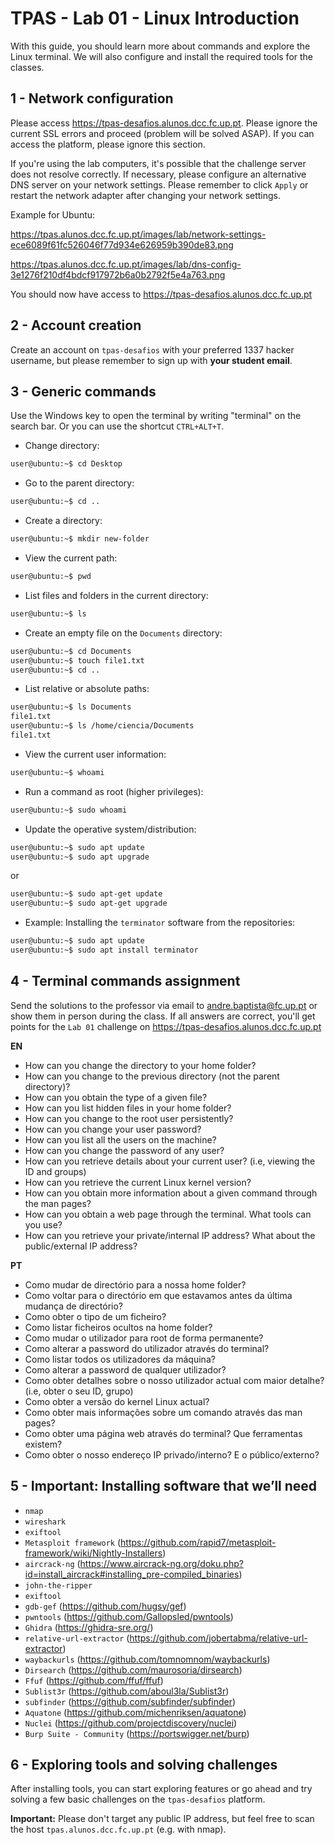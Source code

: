 # TPAS - Lab 01 - Linux Introduction

With this guide, you should learn more about commands and explore the Linux terminal. We will also configure and install the required tools for the classes.

## 1 - Network configuration

Please access https://tpas-desafios.alunos.dcc.fc.up.pt. Please ignore the current SSL errors and proceed (problem will be solved ASAP). If you can access the platform, please ignore this section.

If you're using the lab computers, it's possible that the challenge server does not resolve correctly. If necessary, please configure an alternative DNS server on your network settings. Please remember to click `Apply` or restart the network adapter after changing your network settings.

Example for Ubuntu:

https://tpas.alunos.dcc.fc.up.pt/images/lab/network-settings-ece6089f61fc526046f77d934e626959b390de83.png

https://tpas.alunos.dcc.fc.up.pt/images/lab/dns-config-3e1276f210df4bdcf917972b6a0b2792f5e4a763.png

You should now have access to https://tpas-desafios.alunos.dcc.fc.up.pt

## 2 - Account creation

Create an account on `tpas-desafios` with your preferred 1337 hacker username, but please remember to sign up with **your student email**.

## 3 - Generic commands

Use the Windows key to open the terminal by writing "terminal" on the search bar. Or you can use the shortcut `CTRL+ALT+T`.

- Change directory:
```bash
user@ubuntu:~$ cd Desktop
```
- Go to the parent directory:
```bash
user@ubuntu:~$ cd ..
```
- Create a directory:
```bash
user@ubuntu:~$ mkdir new-folder
```
- View the current path:
```bash
user@ubuntu:~$ pwd
```
- List files and folders in the current directory:
```bash
user@ubuntu:~$ ls
```
- Create an empty file on the `Documents` directory:
```bash
user@ubuntu:~$ cd Documents
user@ubuntu:~$ touch file1.txt
user@ubuntu:~$ cd ..
```
- List relative or absolute paths:
```bash
user@ubuntu:~$ ls Documents
file1.txt
user@ubuntu:~$ ls /home/ciencia/Documents
file1.txt
```
- View the current user information:
```bash
user@ubuntu:~$ whoami
```
- Run a command as root (higher privileges):
```bash
user@ubuntu:~$ sudo whoami
```
- Update the operative system/distribution:
```bash
user@ubuntu:~$ sudo apt update
user@ubuntu:~$ sudo apt upgrade
```
or
```bash
user@ubuntu:~$ sudo apt-get update
user@ubuntu:~$ sudo apt-get upgrade
```
- Example: Installing the `terminator` software from the repositories:
```bash
user@ubuntu:~$ sudo apt update
user@ubuntu:~$ sudo apt install terminator
```

## 4 - Terminal commands assignment

Send the solutions to the professor via email to andre.baptista@fc.up.pt or show them in person during the class. If all answers are correct, you'll get points for the `Lab 01` challenge on https://tpas-desafios.alunos.dcc.fc.up.pt

**EN**

- How can you change the directory to your home folder?
- How can you change to the previous directory (not the parent directory)?
- How can you obtain the type of a given file?
- How can you list hidden files in your home folder?
- How can you change to the root user persistently?
- How can you change your user password?
- How can you list all the users on the machine?
- How can you change the password of any user?
- How can you retrieve details about your current user? (i.e, viewing the ID and groups)
- How can you retrieve the current Linux kernel version?
- How can you obtain more information about a given command through the man pages?
- How can you obtain a web page through the terminal. What tools can you use?
- How can you retrieve your private/internal IP address? What about the public/external IP address?

**PT**

- Como mudar de directório para a nossa home folder?
- Como voltar para o directório em que estavamos antes da última mudança de directório?
- Como obter o tipo de um ficheiro?
- Como listar ficheiros ocultos na home folder?
- Como mudar o utilizador para root de forma permanente?
- Como alterar a password do utilizador através do terminal?
- Como listar todos os utilizadores da máquina?
- Como alterar a password de qualquer utilizador?
- Como obter detalhes sobre o nosso utilizador actual com maior detalhe? (i.e, obter o seu ID, grupo)
- Como obter a versão do kernel Linux actual?
- Como obter mais informações sobre um comando através das man pages?
- Como obter uma página web através do terminal? Que ferramentas existem?
- Como obter o nosso endereço IP privado/interno? E o público/externo?

## 5 - Important: Installing software that we’ll need

- `nmap`
- `wireshark`
- `exiftool`
- `Metasploit framework` (https://github.com/rapid7/metasploit-framework/wiki/Nightly-Installers)
- `aircrack-ng` (https://www.aircrack-ng.org/doku.php?id=install_aircrack#installing_pre-compiled_binaries)
- `john-the-ripper`
- `exiftool`
- `gdb-gef` (https://github.com/hugsy/gef)
- `pwntools` (https://github.com/Gallopsled/pwntools)
- `Ghidra` (https://ghidra-sre.org/)
- `relative-url-extractor` (https://github.com/jobertabma/relative-url-extractor)
- `waybackurls` (https://github.com/tomnomnom/waybackurls)
- `Dirsearch` (https://github.com/maurosoria/dirsearch)
- `Ffuf` (https://github.com/ffuf/ffuf)
- `Sublist3r` (https://github.com/aboul3la/Sublist3r)
- `subfinder` (https://github.com/subfinder/subfinder)
- `Aquatone` (https://github.com/michenriksen/aquatone)
- `Nuclei` (https://github.com/projectdiscovery/nuclei)
- `Burp Suite - Community` (https://portswigger.net/burp)

## 6 - Exploring tools and solving challenges

After installing tools, you can start exploring features or go ahead and try solving a few basic challenges on the `tpas-desafios` platform.

**Important:** Please don't target any public IP address, but feel free to scan the host `tpas.alunos.dcc.fc.up.pt` (e.g. with nmap).